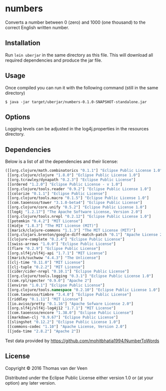 # numbers

Converts a number between 0 (zero) and 1000 (one thousand) to the correct
English written number.

## Installation

Run ```lein uberjar``` in the same directory as this file. This will download
all required dependencies and produce the jar file.

## Usage

Once compiled you can run it with the following command (still in the same
  directory)

    $ java -jar target/uberjar/numbers-0.1.0-SNAPSHOT-standalone.jar

## Options

Logging levels can be adjusted in the log4j.properties in the resources directory.

## Dependencies

Below is a list of all the dependencies and their license:

```clojure
([[org.clojure/math.combinatorics "0.1.1"] "Eclipse Public License 1.0"]
 [[org.clojure/clojure "1.8.0"] "Eclipse Public License 1.0"]
 [[org.tcrawley/dynapath "0.2.3"] "Eclipse Public License"]
 [[ordered "1.2.0"] "Eclipse Public License - v 1.0"]
 [[org.clojure/tools.reader "0.9.2"] "Eclipse Public License 1.0"]
 [[colorize "0.1.1"] "Eclipse Public License"]
 [[org.clojure/tools.macro "0.1.5"] "Eclipse Public License 1.0"]
 [[com.taoensso/tower "3.1.0-beta4"] "Eclipse Public License"]
 [[org.clojure/core.unify "0.5.2"] "Eclipse Public License 1.0"]
 [[log4j "1.2.17"] "The Apache Software License, Version 2.0"]
 [[org.clojure/tools.nrepl "0.2.12"] "Eclipse Public License 1.0"]
 [[potemkin "0.4.2"] "MIT License"]
 [[midje "1.8.3"] "The MIT License (MIT)"]
 [[marick/clojure-commons "1.1.3"] "The MIT License (MIT)"]
 [[org.clojars.brenton/google-diff-match-patch "0.1"] "Apache License 2.0"]
 [[clojure-complete "0.2.4"] "Eclipse Public License"]
 [[swiss-arrows "1.0.0"] "Eclipse Public License"]
 [[flare "0.2.9"] "Eclipse Public License"]
 [[org.slf4j/slf4j-api "1.7.1"] "MIT License"]
 [[marick/suchwow "4.4.3"] "The Unlicense"]
 [[clj-time "0.11.0"] "MIT License"]
 [[clj-tuple "0.2.2"] "MIT License"]
 [[cider/cider-nrepl "0.10.1"] "Eclipse Public License"]
 [[org.clojure/tools.logging "0.3.1"] "Eclipse Public License 1.0"]
 [[com.rpl/specter "0.9.0"] "Apache 2"]
 [[environ "1.0.1"] "Eclipse Public License"]
 [[org.clojure/tools.namespace "0.2.10"] "Eclipse Public License 1.0"]
 [[com.taoensso/timbre "3.4.0"] "Eclipse Public License"]
 [[riddley "0.1.11"] "MIT License"]
 [[io.aviso/pretty "0.1.16"] "Apache Sofware License 2.0"]
 [[org.slf4j/slf4j-log4j12 "1.7.1"] "MIT License"]
 [[com.taoensso/encore "1.38.0"] "Eclipse Public License"]
 [[markdown-clj "0.9.67"] "Eclipse Public License"]
 [[slingshot "0.12.2"] "Eclipse Public License 1.0"]
 [[commons-codec "1.10"] "Apache License, Version 2.0"]
 [[joda-time "2.8.2"] "Apache 2"])
```

Test data provided by https://github.com/mohitbhatia1994/NumberToWords

## License

Copyright © 2016 Thomas van der Veen

Distributed under the Eclipse Public License either version 1.0 or (at
your option) any later version.
